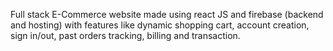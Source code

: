 Full stack E-Commerce website made using react JS and firebase (backend and hosting) with features like dynamic shopping cart, account creation, sign in/out, past orders tracking, billing and transaction.
